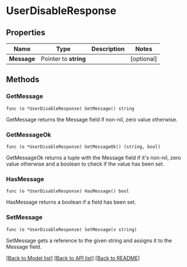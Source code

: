 # UserDisableResponse

## Properties

Name | Type | Description | Notes
------------ | ------------- | ------------- | -------------
**Message** | Pointer to **string** |  | [optional] 

## Methods

### GetMessage

`func (o *UserDisableResponse) GetMessage() string`

GetMessage returns the Message field if non-nil, zero value otherwise.

### GetMessageOk

`func (o *UserDisableResponse) GetMessageOk() (string, bool)`

GetMessageOk returns a tuple with the Message field if it's non-nil, zero value otherwise
and a boolean to check if the value has been set.

### HasMessage

`func (o *UserDisableResponse) HasMessage() bool`

HasMessage returns a boolean if a field has been set.

### SetMessage

`func (o *UserDisableResponse) SetMessage(v string)`

SetMessage gets a reference to the given string and assigns it to the Message field.


[[Back to Model list]](../README.md#documentation-for-models) [[Back to API list]](../README.md#documentation-for-api-endpoints) [[Back to README]](../README.md)


